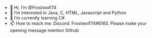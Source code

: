 - 👋 Hi, I’m @Frostwolf74
- 👀 I’m interested in Java, C, HTML, Javascript and Python
- 🌱 I’m currently learning C#
- 📫 How to reach me: Discord: Frostwolf74#6165. Please make your opening message mention Github

<!---
Frostwolf74/Frostwolf74 is a ✨ special ✨ repository because its `README.md` (this file) appears on your GitHub profile.
You can click the Preview link to take a look at your changes.
--->
